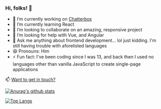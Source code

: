 ### Hi, folks! 👋




- 🔭 I’m currently working on [Chatterbox](https://abbaskhurram255.github.io/Chatterbox/)
- 🌱 I’m currently learning React
- 👯 I’m looking to collaborate on an amazing, responsive project
- 🤔 I’m looking for help with Vue, and Angular
- 💬 Ask me anything about frontend development... lol just kidding. I'm still having trouble with aforelisted languages
- 😄 Pronouns: Him
- ⚡ Fun fact: I've been coding since I was 13, and back then I used no languages other than vanilla JavaScript to create single-page applications

📫 [Want to get in touch?](https://abbaskhurram255.github.io/Portfolio/#contact)
&nbsp;

[![Anurag's github stats](https://github-readme-stats.vercel.app/api?username=abbaskhurram255&count_private=true&hide=stars,issues&show_icons=true&theme=react)](https://github.com/anuraghazra/github-readme-stats)

[![Top Langs](https://github-readme-stats.vercel.app/api/top-langs/?username=anuraghazra&layout=compact&theme=react)](https://github.com/anuraghazra/github-readme-stats)
